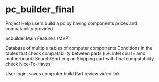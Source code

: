 # pc_builder_final

Project Help users build a pc by having components prices and compatability provided

pcbuilder.Main Features (MVP)

Database of multiple tables of computer components
Conditions in the tables that check compatability between parts (i.e. intel cpu != amd motherboard)
Search/Sort engine
Shipping cart with final compatability check
Nice-To-Haves

User login, saves computer build
Part review video link
